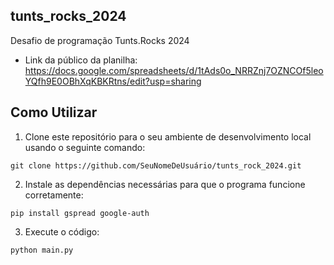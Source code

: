 ## tunts_rocks_2024
 Desafio de programação Tunts.Rocks 2024

* Link da público da planilha: https://docs.google.com/spreadsheets/d/1tAds0o_NRRZnj7OZNCOf5leoYQfh9E0OBhXqKBKRtns/edit?usp=sharing
 

## Como Utilizar
1. Clone este repositório para o seu ambiente de desenvolvimento local usando o seguinte comando:
```
git clone https://github.com/SeuNomeDeUsuário/tunts_rock_2024.git
```
2. Instale as dependências necessárias para que o programa funcione corretamente:
  
  ```
  pip install gspread google-auth
  ````
  3. Execute o código:
  ```
  python main.py
  ```
